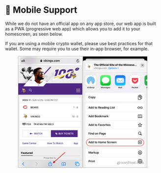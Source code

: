 # 📱 Mobile Support

While we do not have an official app on any app store, our web app is built as a PWA (progressive web app) which allows you to add it to your homescreen, as seen below.

If you are using a mobile crypto wallet, please use best practices for that wallet. Some may require you to use their in-app browser, for example.

<figure><img src="../.gitbook/assets/image (41).png" alt=""><figcaption></figcaption></figure>
